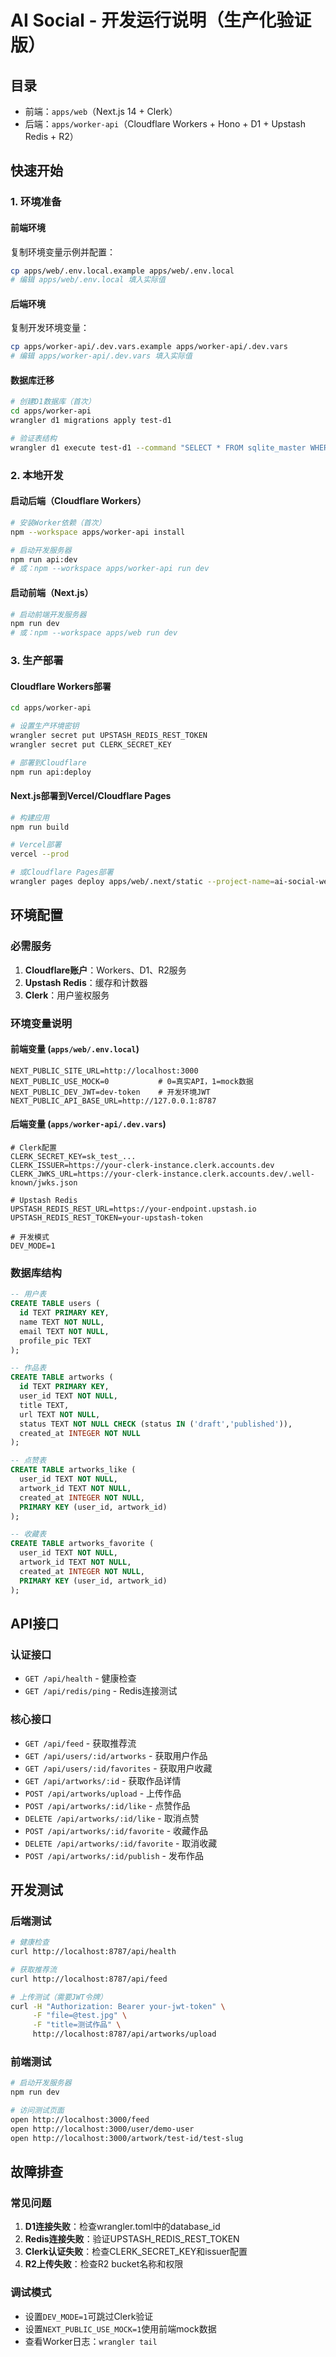# AI Social - 开发运行说明（生产化验证版）

## 目录
- 前端：`apps/web`（Next.js 14 + Clerk）
- 后端：`apps/worker-api`（Cloudflare Workers + Hono + D1 + Upstash Redis + R2）

## 快速开始

### 1. 环境准备

#### 前端环境
复制环境变量示例并配置：
```bash
cp apps/web/.env.local.example apps/web/.env.local
# 编辑 apps/web/.env.local 填入实际值
```

#### 后端环境
复制开发环境变量：
```bash
cp apps/worker-api/.dev.vars.example apps/worker-api/.dev.vars
# 编辑 apps/worker-api/.dev.vars 填入实际值
```

#### 数据库迁移
```bash
# 创建D1数据库（首次）
cd apps/worker-api
wrangler d1 migrations apply test-d1

# 验证表结构
wrangler d1 execute test-d1 --command "SELECT * FROM sqlite_master WHERE type='table'"
```

### 2. 本地开发

#### 启动后端（Cloudflare Workers）
```bash
# 安装Worker依赖（首次）
npm --workspace apps/worker-api install

# 启动开发服务器
npm run api:dev
# 或：npm --workspace apps/worker-api run dev
```

#### 启动前端（Next.js）
```bash
# 启动前端开发服务器
npm run dev
# 或：npm --workspace apps/web run dev
```

### 3. 生产部署

#### Cloudflare Workers部署
```bash
cd apps/worker-api

# 设置生产环境密钥
wrangler secret put UPSTASH_REDIS_REST_TOKEN
wrangler secret put CLERK_SECRET_KEY

# 部署到Cloudflare
npm run api:deploy
```

#### Next.js部署到Vercel/Cloudflare Pages
```bash
# 构建应用
npm run build

# Vercel部署
vercel --prod

# 或Cloudflare Pages部署
wrangler pages deploy apps/web/.next/static --project-name=ai-social-web
```

## 环境配置

### 必需服务
1. **Cloudflare账户**：Workers、D1、R2服务
2. **Upstash Redis**：缓存和计数器
3. **Clerk**：用户鉴权服务

### 环境变量说明

#### 前端变量 (`apps/web/.env.local`)
```
NEXT_PUBLIC_SITE_URL=http://localhost:3000
NEXT_PUBLIC_USE_MOCK=0           # 0=真实API，1=mock数据
NEXT_PUBLIC_DEV_JWT=dev-token    # 开发环境JWT
NEXT_PUBLIC_API_BASE_URL=http://127.0.0.1:8787
```

#### 后端变量 (`apps/worker-api/.dev.vars`)
```
# Clerk配置
CLERK_SECRET_KEY=sk_test_...
CLERK_ISSUER=https://your-clerk-instance.clerk.accounts.dev
CLERK_JWKS_URL=https://your-clerk-instance.clerk.accounts.dev/.well-known/jwks.json

# Upstash Redis
UPSTASH_REDIS_REST_URL=https://your-endpoint.upstash.io
UPSTASH_REDIS_REST_TOKEN=your-upstash-token

# 开发模式
DEV_MODE=1
```

### 数据库结构
```sql
-- 用户表
CREATE TABLE users (
  id TEXT PRIMARY KEY,
  name TEXT NOT NULL,
  email TEXT NOT NULL,
  profile_pic TEXT
);

-- 作品表
CREATE TABLE artworks (
  id TEXT PRIMARY KEY,
  user_id TEXT NOT NULL,
  title TEXT,
  url TEXT NOT NULL,
  status TEXT NOT NULL CHECK (status IN ('draft','published')),
  created_at INTEGER NOT NULL
);

-- 点赞表
CREATE TABLE artworks_like (
  user_id TEXT NOT NULL,
  artwork_id TEXT NOT NULL,
  created_at INTEGER NOT NULL,
  PRIMARY KEY (user_id, artwork_id)
);

-- 收藏表
CREATE TABLE artworks_favorite (
  user_id TEXT NOT NULL,
  artwork_id TEXT NOT NULL,
  created_at INTEGER NOT NULL,
  PRIMARY KEY (user_id, artwork_id)
);
```

## API接口

### 认证接口
- `GET /api/health` - 健康检查
- `GET /api/redis/ping` - Redis连接测试

### 核心接口
- `GET /api/feed` - 获取推荐流
- `GET /api/users/:id/artworks` - 获取用户作品
- `GET /api/users/:id/favorites` - 获取用户收藏
- `GET /api/artworks/:id` - 获取作品详情
- `POST /api/artworks/upload` - 上传作品
- `POST /api/artworks/:id/like` - 点赞作品
- `DELETE /api/artworks/:id/like` - 取消点赞
- `POST /api/artworks/:id/favorite` - 收藏作品
- `DELETE /api/artworks/:id/favorite` - 取消收藏
- `POST /api/artworks/:id/publish` - 发布作品

## 开发测试

### 后端测试
```bash
# 健康检查
curl http://localhost:8787/api/health

# 获取推荐流
curl http://localhost:8787/api/feed

# 上传测试（需要JWT令牌）
curl -H "Authorization: Bearer your-jwt-token" \
     -F "file=@test.jpg" \
     -F "title=测试作品" \
     http://localhost:8787/api/artworks/upload
```

### 前端测试
```bash
# 启动开发服务器
npm run dev

# 访问测试页面
open http://localhost:3000/feed
open http://localhost:3000/user/demo-user
open http://localhost:3000/artwork/test-id/test-slug
```

## 故障排查

### 常见问题
1. **D1连接失败**：检查wrangler.toml中的database_id
2. **Redis连接失败**：验证UPSTASH_REDIS_REST_TOKEN
3. **Clerk认证失败**：检查CLERK_SECRET_KEY和issuer配置
4. **R2上传失败**：检查R2 bucket名称和权限

### 调试模式
- 设置`DEV_MODE=1`可跳过Clerk验证
- 设置`NEXT_PUBLIC_USE_MOCK=1`使用前端mock数据
- 查看Worker日志：`wrangler tail`

